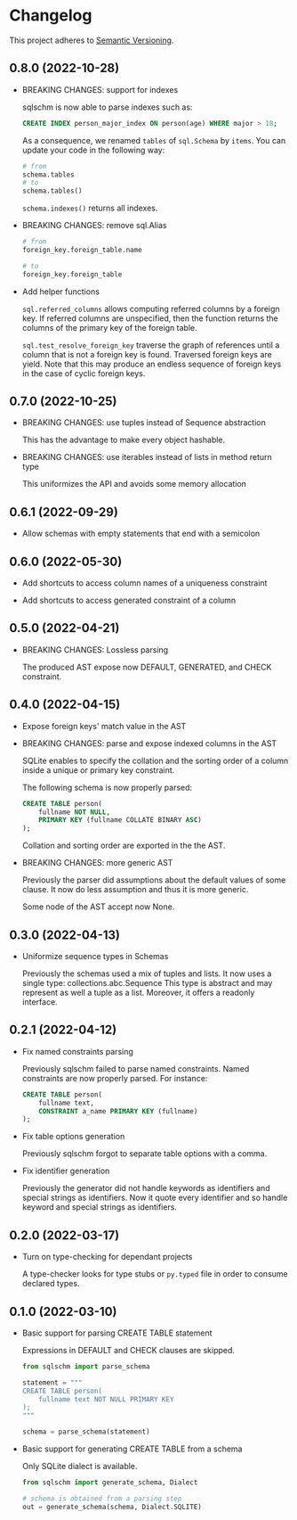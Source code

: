 # Changelog

This project adheres to [Semantic Versioning][semver].

## 0.8.0 (2022-10-28)

-   BREAKING CHANGES: support for indexes

    sqlschm is now able to parse indexes such as:

    ```sql
    CREATE INDEX person_major_index ON person(age) WHERE major > 18;
    ```

    As a consequence, we renamed `tables` of `sql.Schema` by `items`.
    You can update your code in the following way:

    ```py
    # from
    schema.tables
    # to
    schema.tables()
    ```

    `schema.indexes()` returns all indexes.

-   BREAKING CHANGES: remove sql.Alias

    ```py
    # from
    foreign_key.foreign_table.name

    # to
    foreign_key.foreign_table
    ```

-   Add helper functions

    `sql.referred_columns` allows computing referred columns by a foreign key.
    If referred columns are unspecified, then the function returns
    the columns of the primary key of the foreign table.

    `sql.test_resolve_foreign_key` traverse the graph of references
    until a column that is not a foreign key is found.
    Traversed foreign keys are yield.
    Note that this may produce an endless sequence of foreign keys
    in the case of cyclic foreign keys.

## 0.7.0 (2022-10-25)

-   BREAKING CHANGES: use tuples instead of Sequence abstraction

    This has the advantage to make every object hashable.

-   BREAKING CHANGES: use iterables instead of lists in method return type

    This uniformizes the API and avoids some memory allocation

## 0.6.1 (2022-09-29)

-   Allow schemas with empty statements that end with a semicolon

## 0.6.0 (2022-05-30)

-   Add shortcuts to access column names of a uniqueness constraint

-   Add shortcuts to access generated constraint of a column

## 0.5.0 (2022-04-21)

-   BREAKING CHANGES: Lossless parsing

    The produced AST expose now DEFAULT, GENERATED, and CHECK constraint.

## 0.4.0 (2022-04-15)

-   Expose foreign keys' match value in the AST

-   BREAKING CHANGES: parse and expose indexed columns in the AST

    SQLite enables to specify the collation and the sorting order
    of a column inside a unique or primary key constraint.

    The following schema is now properly parsed:

    ```sql
    CREATE TABLE person(
        fullname NOT NULL,
        PRIMARY KEY (fullname COLLATE BINARY ASC)
    );
    ```

    Collation and sorting order are exported in the the AST.

-   BREAKING CHANGES: more generic AST

    Previously the parser did assumptions about the default values of
    some clause. It now do less assumption and thus it is more generic.

    Some node of the AST accept now None.

## 0.3.0 (2022-04-13)

-   Uniformize sequence types in Schemas

    Previously the schemas used a mix of tuples and lists.
    It now uses a single type: collections.abc.Sequence
    This type is abstract and may represent as well a tuple as a list.
    Moreover, it offers a readonly interface.

## 0.2.1 (2022-04-12)

-   Fix named constraints parsing

    Previously sqlschm failed to parse named constraints.
    Named constraints are now properly parsed. For instance:

    ```sql
    CREATE TABLE person(
        fullname text,
        CONSTRAINT a_name PRIMARY KEY (fullname)
    );
    ```

-   Fix table options generation

    Previously sqlschm forgot to separate table options with a comma.

-   Fix identifier generation

    Previously the generator did not handle keywords as identifiers and
    special strings as identifiers.
    Now it quote every identifier and so handle keyword and special strings
    as identifiers.

## 0.2.0 (2022-03-17)

-   Turn on type-checking for dependant projects

    A type-checker looks for type stubs or `py.typed` file
    in order to consume declared types.

## 0.1.0 (2022-03-10)

-   Basic support for parsing CREATE TABLE statement

    Expressions in DEFAULT and CHECK clauses are skipped.

    ```py
    from sqlschm import parse_schema

    statement = """
    CREATE TABLE person(
        fullname text NOT NULL PRIMARY KEY
    );
    """

    schema = parse_schema(statement)
    ```

-   Basic support for generating CREATE TABLE from a schema

    Only SQLite dialect is available.

    ```py
    from sqlschm import generate_schema, Dialect

    # schema is obtained from a parsing step
    out = generate_schema(schema, Dialect.SQLITE)
    ```

[semver]: https://semver.org/spec/v2.0.0.html